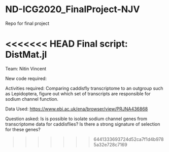 # ND-ICG2020_FinalProject-NJV
Repo for final project

<<<<<<< HEAD
Final script: DistMat.jl
=======
Team: Nitin Vincent

New code required:

Activities required: Comparing caddisfly transcriptome to an outgroup such as Lepidoptera, figure out which set of transcripts are responsible for sodium channel function.

Data Used: https://www.ebi.ac.uk/ena/browser/view/PRJNA436868

Question asked: Is is possible to isolate sodium channel genes from transcriptome data for caddisflies? Is there a strong signature of selection for these genes?

>>>>>>> 6441333693724d52ca7f1d4b9785a32e728c7169
